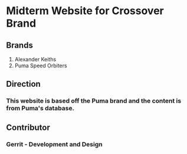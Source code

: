 # Midterm Website for Crossover Brand

## Brands

1. Alexander Keiths
2. Puma Speed Orbiters

## Direction

### This website is based off the Puma brand and the content is from Puma's database.

## Contributor

### Gerrit - Development and Design